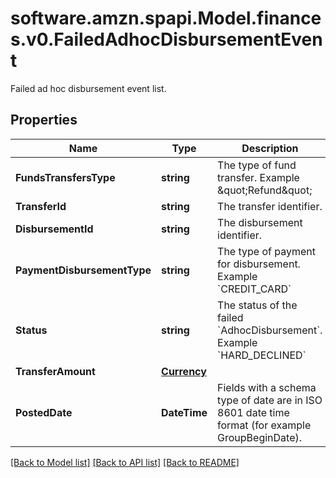 # software.amzn.spapi.Model.finances.v0.FailedAdhocDisbursementEvent
Failed ad hoc disbursement event list.

## Properties

Name | Type | Description | Notes
------------ | ------------- | ------------- | -------------
**FundsTransfersType** | **string** | The type of fund transfer.   Example \&quot;Refund\&quot; | [optional] 
**TransferId** | **string** | The transfer identifier. | [optional] 
**DisbursementId** | **string** | The disbursement identifier. | [optional] 
**PaymentDisbursementType** | **string** | The type of payment for disbursement.   Example &#x60;CREDIT_CARD&#x60; | [optional] 
**Status** | **string** | The status of the failed &#x60;AdhocDisbursement&#x60;.   Example &#x60;HARD_DECLINED&#x60; | [optional] 
**TransferAmount** | [**Currency**](Currency.md) |  | [optional] 
**PostedDate** | **DateTime** | Fields with a schema type of date are in ISO 8601 date time format (for example GroupBeginDate). | [optional] 

[[Back to Model list]](../README.md#documentation-for-models) [[Back to API list]](../README.md#documentation-for-api-endpoints) [[Back to README]](../README.md)

